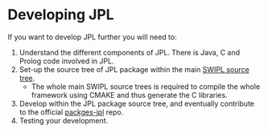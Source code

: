 # Developing JPL

If you want to develop JPL further you will need to:

1. Understand the different components of JPL. There is Java, C and Prolog code involved in JPL.
2. Set-up the source tree of JPL package within the main [SWIPL source tree](https://github.com/SWI-Prolog/swipl-devel).
    * The whole main SWIPL source trees is required to compile the whole framework using CMAKE and thus generate the C libraries.
3. Develop within the JPL package source tree, and eventually contribute to the official [packges-jpl](https://github.com/SWI-Prolog/packages-jpl) repo.
4. Testing your development.

